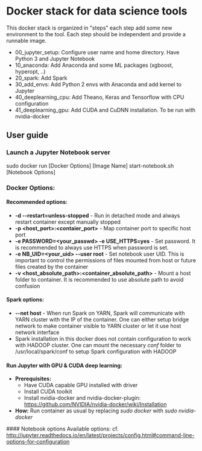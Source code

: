 # Docker stack for data science tools

This docker stack is organized in "steps" each step add some new environment to the tool. 
Each step should be independent and provide a runnable image.
* 00_jupyter_setup: Configure user name and home directory. Have Python 3 and Jupyter Notebook
* 10_anaconda: Add Anaconda and some ML packages (xgboost, hyperopt, ..) 
* 20_spark: Add Spark 
* 30_add_envs: Add Python 2 envs with Anaconda and add kernel to Jupyter
* 40_deeplearning_cpu: Add Theano, Keras and Tensorflow with CPU configuration
* 41_deeplearning_gpu: Add CUDA and CuDNN installation. To be run with nvidia-docker

## User guide
### Launch a Jupyter Notebook server 
sudo docker run [Docker Options] [Image Name] start-notebook.sh [Notebook Options]

### Docker Options:

#### Recommended options:
* **-d --restart=unless-stopped** - Run in detached mode and always restart container except manually stopped
* **-p <host_port>:<contaier_port>** - Map container port to specific host port
* **-e PASSWORD=<your_passwd> -e USE_HTTPS=yes** - Set password. It is recommended to always use HTTPS when password is set.
* **-e NB_UID=<your_uid> --user root** - Set notebook user UID. This is important to control the permissions of files mounted from host or future files created by the container
* **-v <host_absolute_path>:<container_absolute_path>** - Mount a host folder to container. It is recommended to use absolute path to avoid confusion

#### Spark options:
* **--net host** - When run Spark on YARN, Spark will communicate with YARN cluster with the IP of the container. One can either setup bridge network to make container visible to YARN cluster or let it use host network interface
* Spark installation in this docker does not contain configuration to work with HADOOP cluster. One can mount the necessary *conf* folder to /usr/local/spark/conf to setup Spark configuration with HADOOP

#### Run Jupyter with GPU & CUDA deep learning:
* **Prerequisites:**
  * Have CUDA capable GPU installed with driver
  * Install CUDA toolkit
  * Install nvidia-docker and nvidia-docker-plugin: https://github.com/NVIDIA/nvidia-docker/wiki/Installation
* **How:** Run container as usual by replacing _sudo docker_ with _sudo nvidia-docker_

#### Notebook options
  Available options: cf. http://jupyter.readthedocs.io/en/latest/projects/config.html#command-line-options-for-configuration

